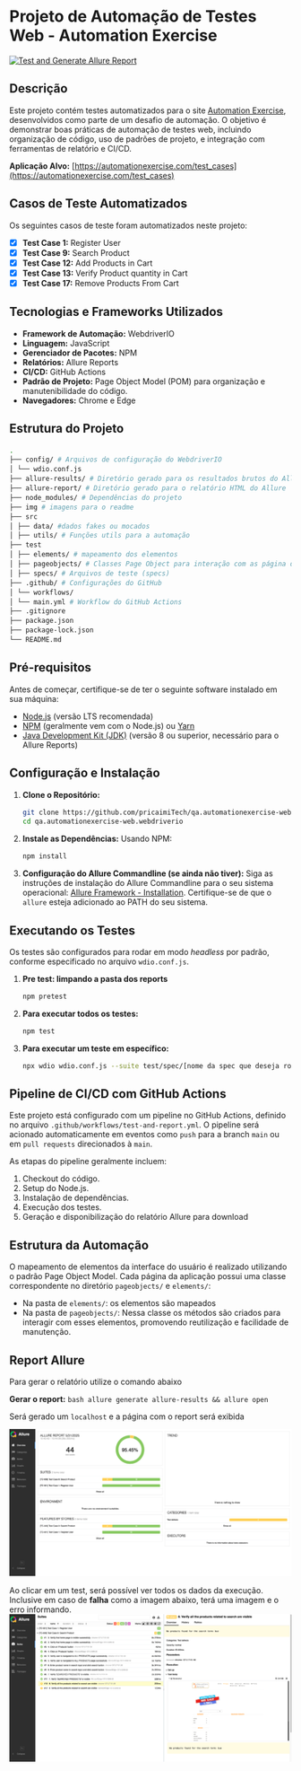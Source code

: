 # Projeto de Automação de Testes Web - Automation Exercise
[![Test and Generate Allure Report](https://github.com/pricaimiTech/qa.automationexercise-web.webdriverio/actions/workflows/test-and-report.yml/badge.svg)](https://github.com/pricaimiTech/qa.automationexercise-web.webdriverio/actions/workflows/test-and-report.yml)

## Descrição

Este projeto contém testes automatizados para o site [Automation Exercise](https://automationexercise.com/), desenvolvidos como parte de um desafio de automação. O objetivo é demonstrar boas práticas de automação de testes web, incluindo organização de código, uso de padrões de projeto, e integração com ferramentas de relatório e CI/CD.

**Aplicação Alvo:** [https://automationexercise.com/test_cases](https://automationexercise.com/test_cases)

## Casos de Teste Automatizados

Os seguintes casos de teste foram automatizados neste projeto:

- [x]  **Test Case 1:** Register User
- [x]  **Test Case 9:** Search Product
- [x]  **Test Case 12:** Add Products in Cart
- [x]  **Test Case 13:** Verify Product quantity in Cart
- [x]  **Test Case 17:** Remove Products From Cart

## Tecnologias e Frameworks Utilizados

*   **Framework de Automação:** WebdriverIO
*   **Linguagem:** JavaScript
*   **Gerenciador de Pacotes:** NPM
*   **Relatórios:** Allure Reports
*   **CI/CD:** GitHub Actions
*   **Padrão de Projeto:** Page Object Model (POM) para organização e manutenibilidade do código.
*   **Navegadores:** Chrome e Edge


## Estrutura do Projeto

```bash
. 
├── config/ # Arquivos de configuração do WebdriverIO 
│ └── wdio.conf.js 
├── allure-results/ # Diretório gerado para os resultados brutos do Allure 
├── allure-report/ # Diretório gerado para o relatório HTML do Allure 
├── node_modules/ # Dependências do projeto 
├── img # imagens para o readme
├── src
│ ├── data/ #dados fakes ou mocados 
│ ├── utils/ # Funções utils para a automação
├── test
│ ├── elements/ # mapeamento dos elementos 
│ ├── pageobjects/ # Classes Page Object para interação com as página da aplicação 
│ ├── specs/ # Arquivos de teste (specs) 
├── .github/ # Configurações do GitHub 
│ └── workflows/ 
│ └── main.yml # Workflow do GitHub Actions 
├── .gitignore 
├── package.json 
├── package-lock.json 
└── README.md
``` 


## Pré-requisitos

Antes de começar, certifique-se de ter o seguinte software instalado em sua máquina:

*   [Node.js](https://nodejs.org/) (versão LTS recomendada)
*   [NPM](https://www.npmjs.com/) (geralmente vem com o Node.js) ou [Yarn](https://yarnpkg.com/)
*   [Java Development Kit (JDK)](https://www.oracle.com/java/technologies/javase-jdk11-downloads.html) (versão 8 ou superior, necessário para o Allure Reports)

## Configuração e Instalação

1.  **Clone o Repositório:**
    ```bash
    git clone https://github.com/pricaimiTech/qa.automationexercise-web.webdriverio.git
    cd qa.automationexercise-web.webdriverio
    ```

2.  **Instale as Dependências:**
    Usando NPM:
    ```bash
    npm install
    ```

3.  **Configuração do Allure Commandline (se ainda não tiver):**
    Siga as instruções de instalação do Allure Commandline para o seu sistema operacional: [Allure Framework - Installation](https://allurereport.org/docs/gettingstarted-installation/).
    Certifique-se de que o `allure` esteja adicionado ao PATH do seu sistema.

## Executando os Testes

Os testes são configurados para rodar em modo *headless* por padrão, conforme especificado no arquivo `wdio.conf.js`.

1.  **Pre test: limpando a pasta dos reports**
    ```bash
    npm pretest
    ```

2.  **Para executar todos os testes:**
    ```bash
    npm test
    ```

3.  **Para executar um teste em específico:**
    ```bash
    npx wdio wdio.conf.js --suite test/spec/[nome da spec que deseja rodar]
    ```


## Pipeline de CI/CD com GitHub Actions

Este projeto está configurado com um pipeline no GitHub Actions, definido no arquivo `.github/workflows/test-and-report.yml`.
O pipeline será acionado automaticamente em eventos como `push` para a branch `main` ou em `pull requests` direcionados à `main`.

As etapas do pipeline geralmente incluem:
1.  Checkout do código.
2.  Setup do Node.js.
3.  Instalação de dependências.
4.  Execução dos testes.
5.  Geração e disponibilização do relatório Allure para download

## Estrutura da Automação

O mapeamento de elementos da interface do usuário é realizado utilizando o padrão Page Object Model. Cada página da aplicação possui uma classe correspondente no diretório `pageobjects/` e `elements/`: 
- Na pasta de `elements/`: os elementos são mapeados 
- Na pasta de `pageobjects/`: Nessa classe os métodos são criados para interagir com esses elementos, promovendo reutilização e facilidade de manutenção.

## Report Allure 


Para gerar o relatório utilize o comando abaixo

**Gerar o report:**
    ```bash
    allure generate allure-results && allure open
    ```

Será gerado um `localhost` e a página com o report será exibida 

![allure open](img/allure-open.png)


Ao clicar em um test, será possível ver todos os dados da execução. Inclusive em caso de **falha** como a imagem abaixo, terá uma imagem e o erro informando.
![allure explore](img/allure-explore.png)

